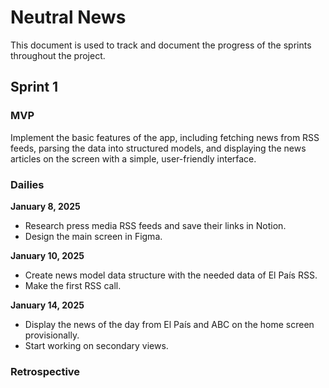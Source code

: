 # Neutral News

This document is used to track and document the progress of the sprints throughout the project.

## Sprint 1
### MVP
Implement the basic features of the app, including fetching news from RSS feeds, parsing the data into structured models, and displaying the news articles on the screen with a simple, user-friendly interface.

### Dailies
**January 8, 2025**
- Research press media RSS feeds and save their links in Notion.
- Design the main screen in Figma.

**January 10, 2025**
- Create news model data structure with the needed data of El País RSS.
- Make the first RSS call.

**January 14, 2025**
- Display the news of the day from El País and ABC on the home screen provisionally.
- Start working on secondary views.

### Retrospective

